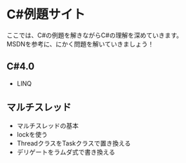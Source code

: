 # C#例題サイト

ここでは、C#の例題を解きながらC#の理解を深めていきます。  
MSDNを参考に、にかく問題を解いていきましょう！  

## C#4.0 

* LINQ

## マルチスレッド

* マルチスレッドの基本
* lockを使う
* ThreadクラスをTaskクラスで置き換える
* デリゲートをラムダ式で書き換える
